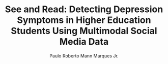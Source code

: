 ---
paperId: 67
author: Paulo Roberto Mann Marques Jr.
publicationauthor: Mann Marques Jr., P. R.
title: "See and Read: Detecting Depression Symptoms in Higher Education Students Using Multimodal Social Media Data"
pdf: --
poster: --
alt: --
type: Poster
topic: FAT
link: --
conference: neurips
year: 2019
tags: neurips-2019
location: Vancouver, Canada
---